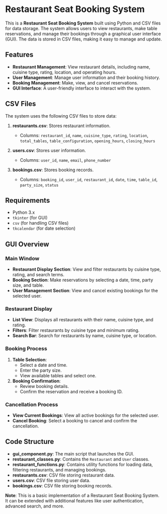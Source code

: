 # Restaurant Seat Booking System

This is a **Restaurant Seat Booking System** built using Python and CSV files for data storage. The system allows users to view restaurants, make table reservations, and manage their bookings through a graphical user interface (GUI). The data is stored in CSV files, making it easy to manage and update.

## Features

- **Restaurant Management**: View restaurant details, including name, cuisine type, rating, location, and operating hours.
- **User Management**: Manage user information and their booking history.
- **Booking Management**: Make, view, and cancel reservations.
- **GUI Interface**: A user-friendly interface to interact with the system.

## CSV Files

The system uses the following CSV files to store data:

1. **restaurants.csv**: Stores restaurant information.
   - Columns: `restaurant_id`, `name`, `cuisine_type`, `rating`, `location`, `total_tables`, `table_configuration`, `opening_hours`, `closing_hours`

2. **users.csv**: Stores user information.
   - Columns: `user_id`, `name`, `email`, `phone_number`

3. **bookings.csv**: Stores booking records.
   - Columns: `booking_id`, `user_id`, `restaurant_id`, `date`, `time`, `table_id`, `party_size`, `status`

## Requirements

- Python 3.x
- `tkinter` (for GUI)
- `csv` (for handling CSV files)
- `tkcalendar` (for date selection)

## GUI Overview

### Main Window

- **Restaurant Display Section**: View and filter restaurants by cuisine type, rating, and search terms.
- **Booking Section**: Make reservations by selecting a date, time, party size, and table.
- **User Management Section**: View and cancel existing bookings for the selected user.

### Restaurant Display

- **List View**: Displays all restaurants with their name, cuisine type, and rating.
- **Filters**: Filter restaurants by cuisine type and minimum rating.
- **Search Bar**: Search for restaurants by name, cuisine type, or location.

### Booking Process

1. **Table Selection**:
   - Select a date and time.
   - Enter the party size.
   - View available tables and select one.
2. **Booking Confirmation**:
   - Review booking details.
   - Confirm the reservation and receive a booking ID.

### Cancellation Process

- **View Current Bookings**: View all active bookings for the selected user.
- **Cancel Booking**: Select a booking to cancel and confirm the cancellation.

## Code Structure

- **gui_component.py**: The main script that launches the GUI.
- **restaurant_classes.py**: Contains the `Restaurant` and `User` classes.
- **restaurant_functions.py**: Contains utility functions for loading data, filtering restaurants, and managing bookings.
- **restaurants.csv**: CSV file storing restaurant data.
- **users.csv**: CSV file storing user data.
- **bookings.csv**: CSV file storing booking records.

**Note**: This is a basic implementation of a Restaurant Seat Booking System. It can be extended with additional features like user authentication, advanced search, and more.
